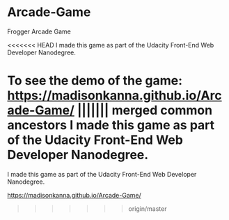 # Arcade-Game
Frogger Arcade Game

<<<<<<< HEAD
I made this game as part of the Udacity Front-End Web Developer Nanodegree. 

To see the demo of the game:
https://madisonkanna.github.io/Arcade-Game/
||||||| merged common ancestors
I made this game as part of the Udacity Front-End Web Developer Nanodegree. 
=======
I made this game as part of the Udacity Front-End Web Developer Nanodegree. 

https://madisonkanna.github.io/Arcade-Game/
>>>>>>> origin/master
